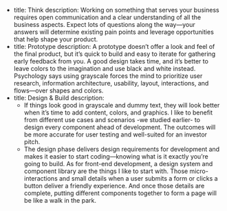- title: Think
  description: Working on something that serves your business requires open communication and a clear understanding of all the business aspects. Expect lots of questions along the way—your answers will determine existing pain points and leverage opportunities that help shape your product.
- title: Prototype
  description: A prototype doesn’t offer a look and feel of the final product, but it’s quick to build and easy to iterate for gathering early feedback from you. A good design takes time, and it’s better to leave colors to the imagination and use black and white instead. Psychology says using grayscale forces the mind to prioritize user research, information architecture, usability, layout, interactions, and flows—over shapes and colors.
- title: Design & Build
  description:
    - If things look good in grayscale and dummy text, they will look better when it’s time to add content, colors, and graphics. I like to benefit from different use cases and scenarios -we studied earlier- to design every component ahead of development. The outcomes will be more accurate for user testing and well-suited for an investor pitch.
    - The design phase delivers design requirements for development and makes it easier to start coding—knowing what is it exactly you’re going to build. As for front-end development, a design system and component library are the things I like to start with. Those micro-interactions and small details when a user submits a form or clicks a button deliver a friendly experience. And once those details are complete, putting different components together to form a page will be like a walk in the park.
